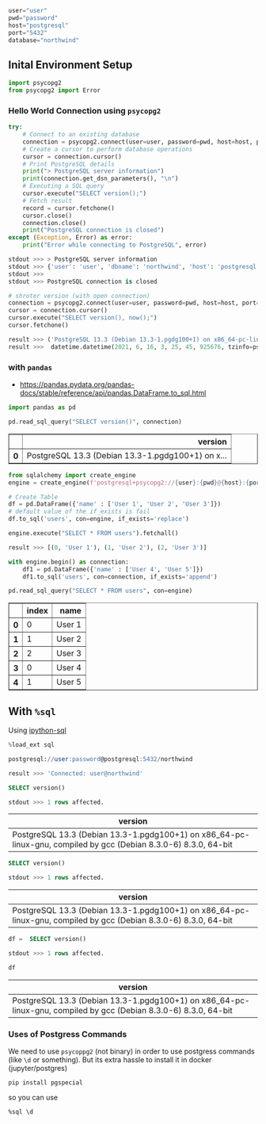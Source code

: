 ```python
user="user"
pwd="password"
host="postgresql"
port="5432"
database="northwind"
```

## Inital Environment Setup

```python
import psycopg2
from psycopg2 import Error
```

### Hello World Connection using `psycopg2`

```python
try:
    # Connect to an existing database
    connection = psycopg2.connect(user=user, password=pwd, host=host, port=port, database=database)
    # Create a cursor to perform database operations
    cursor = connection.cursor()
    # Print PostgreSQL details
    print("> PostgreSQL server information")
    print(connection.get_dsn_parameters(), "\n")
    # Executing a SQL query
    cursor.execute("SELECT version();")
    # Fetch result
    record = cursor.fetchone()
    cursor.close()
    connection.close()
    print("PostgreSQL connection is closed")
except (Exception, Error) as error:
    print("Error while connecting to PostgreSQL", error)

stdout >>> > PostgreSQL server information
stdout >>> {'user': 'user', 'dbname': 'northwind', 'host': 'postgresql', 'port': '5432', 'tty': '', 'options': '', 'sslmode': 'prefer', 'sslcompression': '0', 'krbsrvname': 'postgres', 'target_session_attrs': 'any'} 
stdout >>> 
stdout >>> PostgreSQL connection is closed
```

```python
# shroter version (with open connection)
connection = psycopg2.connect(user=user, password=pwd, host=host, port=port, database=database)
cursor = connection.cursor()
cursor.execute("SELECT version(), now();")
cursor.fetchone()

result >>> ('PostgreSQL 13.3 (Debian 13.3-1.pgdg100+1) on x86_64-pc-linux-gnu, compiled by gcc (Debian 8.3.0-6) 8.3.0, 64-bit',
result >>>  datetime.datetime(2021, 6, 16, 3, 25, 45, 925676, tzinfo=psycopg2.tz.FixedOffsetTimezone(offset=0, name=None)))
```

### with `pandas`

* https://pandas.pydata.org/pandas-docs/stable/reference/api/pandas.DataFrame.to_sql.html

```python
import pandas as pd
```

```python
pd.read_sql_query("SELECT version()", connection)
```

<div>
<style scoped>
    .dataframe tbody tr th:only-of-type {
        vertical-align: middle;
    }

    .dataframe tbody tr th {
        vertical-align: top;
    }

    .dataframe thead th {
        text-align: right;
    }
</style>
<table border="1" class="dataframe">
  <thead>
    <tr style="text-align: right;">
      <th></th>
      <th>version</th>
    </tr>
  </thead>
  <tbody>
    <tr>
      <th>0</th>
      <td>PostgreSQL 13.3 (Debian 13.3-1.pgdg100+1) on x...</td>
    </tr>
  </tbody>
</table>
</div>

```python
from sqlalchemy import create_engine
engine = create_engine(f'postgresql+psycopg2://{user}:{pwd}@{host}:{port}/{database}', echo=False)
```

```python
# Create Table
df = pd.DataFrame({'name' : ['User 1', 'User 2', 'User 3']})
# default value of the if_exists is fail
df.to_sql('users', con=engine, if_exists='replace')
```

```python
engine.execute("SELECT * FROM users").fetchall()

result >>> [(0, 'User 1'), (1, 'User 2'), (2, 'User 3')]
```

```python
with engine.begin() as connection:
    df1 = pd.DataFrame({'name' : ['User 4', 'User 5']})
    df1.to_sql('users', con=connection, if_exists='append')
```

```python
pd.read_sql_query("SELECT * FROM users", con=engine)
```

<div>
<style scoped>
    .dataframe tbody tr th:only-of-type {
        vertical-align: middle;
    }

    .dataframe tbody tr th {
        vertical-align: top;
    }

    .dataframe thead th {
        text-align: right;
    }
</style>
<table border="1" class="dataframe">
  <thead>
    <tr style="text-align: right;">
      <th></th>
      <th>index</th>
      <th>name</th>
    </tr>
  </thead>
  <tbody>
    <tr>
      <th>0</th>
      <td>0</td>
      <td>User 1</td>
    </tr>
    <tr>
      <th>1</th>
      <td>1</td>
      <td>User 2</td>
    </tr>
    <tr>
      <th>2</th>
      <td>2</td>
      <td>User 3</td>
    </tr>
    <tr>
      <th>3</th>
      <td>0</td>
      <td>User 4</td>
    </tr>
    <tr>
      <th>4</th>
      <td>1</td>
      <td>User 5</td>
    </tr>
  </tbody>
</table>
</div>

## With `%sql`

Using [ipython-sql](https://github.com/catherinedevlin/ipython-sql)

```python
%load_ext sql
```

```sql
postgresql://user:password@postgresql:5432/northwind

result >>> 'Connected: user@northwind'
```

```sql
SELECT version()

stdout >>> 1 rows affected.
```

<table>
    <thead>
        <tr>
            <th>version</th>
        </tr>
    </thead>
    <tbody>
        <tr>
            <td>PostgreSQL 13.3 (Debian 13.3-1.pgdg100+1) on x86_64-pc-linux-gnu, compiled by gcc (Debian 8.3.0-6) 8.3.0, 64-bit</td>
        </tr>
    </tbody>
</table>

```sql
SELECT version()

stdout >>> 1 rows affected.
```

<table>
    <thead>
        <tr>
            <th>version</th>
        </tr>
    </thead>
    <tbody>
        <tr>
            <td>PostgreSQL 13.3 (Debian 13.3-1.pgdg100+1) on x86_64-pc-linux-gnu, compiled by gcc (Debian 8.3.0-6) 8.3.0, 64-bit</td>
        </tr>
    </tbody>
</table>

```sql
df =  SELECT version()

stdout >>> 1 rows affected.
```

```python
df
```

<table>
    <thead>
        <tr>
            <th>version</th>
        </tr>
    </thead>
    <tbody>
        <tr>
            <td>PostgreSQL 13.3 (Debian 13.3-1.pgdg100+1) on x86_64-pc-linux-gnu, compiled by gcc (Debian 8.3.0-6) 8.3.0, 64-bit</td>
        </tr>
    </tbody>
</table>

### Uses of Postgress Commands

We need to use `psycoppg2` (not binary) in order to use postgress commands (like `\d` or something). But its extra hassle to install it in docker (jupyter/postgres)

```shell
pip install pgspecial
```

so you can use 

```jupyter
%sql \d
```